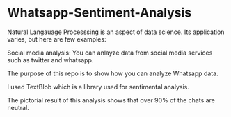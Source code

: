 # Whatsapp-Sentiment-Analysis

Natural Langauage Processsing is an aspect of data science.
Its application varies, but here are few examples:

Social media analysis: You can anlayze data from social media services such as twitter and whatsapp.

The purpose of this repo is to show how you can analyze Whatsapp data.

I used TextBlob which is a library used for sentimental analysis.

The pictorial result of this analysis shows that over 90% of the chats are neutral.

  
